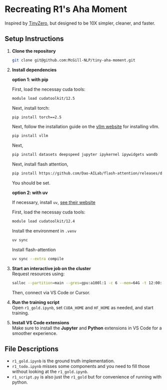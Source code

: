 # Recreating R1's Aha Moment
Inspired by [TinyZero](https://github.com/Jiayi-Pan/TinyZero), but designed to be 10X simpler, cleaner, and faster.

## Setup Instructions

1. **Clone the repository**  
   ```bash
   git clone git@github.com:McGill-NLP/tiny-aha-moment.git
   ```

2. **Install dependencies** 

    **option 1: with pip**

    First, load the necessay cuda tools:
    ```bash
    module load cudatoolkit/12.5
    ```  
    Next, install torch:  
    ```bash
    pip install torch==2.5
    ```  
    Next, follow the installation guide on the [vllm website](https://docs.vllm.ai/en/stable/getting_started/installation/gpu/index.html) for installing vllm. 
    ```bash
    pip install vllm
    ```  
    Next,
    ```bash
    pip install datasets deepspeed jupyter ipykernel ipywidgets wandb
    ``` 
    Next, install flash attention,
    ```bash
    pip install https://github.com/Dao-AILab/flash-attention/releases/download/v2.7.2.post1/flash_attn-2.7.2.post1+cu12torch2.5cxx11abiFALSE-cp310-cp310-linux_x86_64.whl
    ``` 
    You should be set.

    **option 2: with uv**

    If necessary, install `uv`, [see their website](https://docs.astral.sh/uv/getting-started/installation/#standalone-installer)

    First, load the necessay cuda tools:
    ```bash
    module load cudatoolkit/12.4
    ```

    Install the environment in `.venv`
    ```bash
    uv sync
    ```

    Install flash-attention
    ```bash
    uv sync --extra compile
    ```  
    
    

3. **Start an interactive job on the cluster**  
   Request resources using:  
   ```bash
   salloc --partition=main --gres=gpu:a100l:1 -c 6 --mem=64G -t 12:00:00
   ```  
   Then, connect via VS Code or Cursor.

4. **Run the training script**  
   Open `r1_gold.ipynb`, set `CUDA_HOME` and `HF_HOME` as needed, and start training.

5. **Install VS Code extensions**  
   Make sure to install the **Jupyter** and **Python** extensions in VS Code for a smoother experience.

## File Descriptions
- `r1_gold.ipynb` is the ground truth implementation.
- `r1_todo.ipynb` misses some components and you need to fill those without looking at the `r1_gold.ipynb`.
- `r1_script.py` is also just the `r1_gold` but for convenience of running with python.
